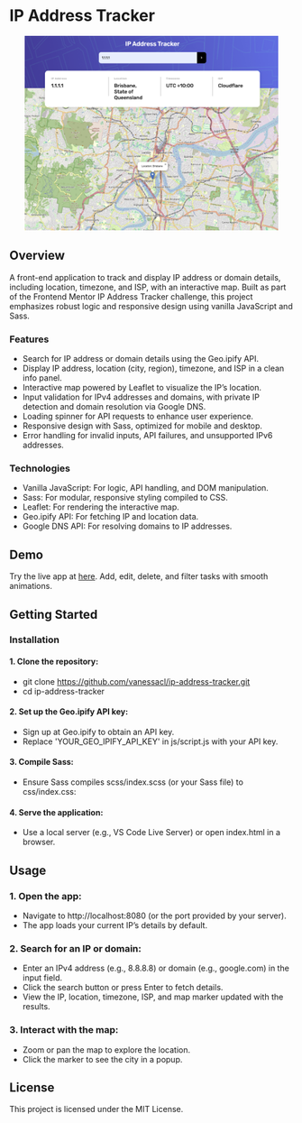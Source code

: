 # IP Address Tracker

<p align="center">
  <img src="assets/images/Screenshot.png" width= "450">
</p>

## Overview

A front-end application to track and display IP address or domain details, including location, timezone, and ISP, with an interactive map. Built as part of the Frontend Mentor IP Address Tracker challenge, this project emphasizes robust logic and responsive design using vanilla JavaScript and Sass. 

### Features

- Search for IP address or domain details using the Geo.ipify API.
- Display IP address, location (city, region), timezone, and ISP in a clean info panel.
- Interactive map powered by Leaflet to visualize the IP’s location.
- Input validation for IPv4 addresses and domains, with private IP detection and domain resolution via Google DNS.
- Loading spinner for API requests to enhance user experience.
- Responsive design with Sass, optimized for mobile and desktop.
- Error handling for invalid inputs, API failures, and unsupported IPv6 addresses.

### Technologies

- Vanilla JavaScript: For logic, API handling, and DOM manipulation.
- Sass: For modular, responsive styling compiled to CSS.
- Leaflet: For rendering the interactive map.
- Geo.ipify API: For fetching IP and location data.
- Google DNS API: For resolving domains to IP addresses.

## Demo

Try the live app at [here](https://ip-address-tracker-with-js.netlify.app/). Add, edit, delete, and filter tasks with smooth animations.

## Getting Started

### Installation

#### 1. Clone the repository:

- git clone https://github.com/vanessacl/ip-address-tracker.git
- cd ip-address-tracker

#### 2. Set up the Geo.ipify API key:

- Sign up at Geo.ipify to obtain an API key.
- Replace 'YOUR_GEO_IPIFY_API_KEY' in js/script.js with your API key.

#### 3. Compile Sass:

- Ensure Sass compiles scss/index.scss (or your Sass file) to css/index.css:

#### 4. Serve the application:

- Use a local server (e.g., VS Code Live Server) or open index.html in a browser.

## Usage

### 1. Open the app:

- Navigate to http://localhost:8080 (or the port provided by your server).
- The app loads your current IP’s details by default.

### 2. Search for an IP or domain:

- Enter an IPv4 address (e.g., 8.8.8.8) or domain (e.g., google.com) in the input field.
- Click the search button or press Enter to fetch details.
- View the IP, location, timezone, ISP, and map marker updated with the results.

### 3. Interact with the map:

- Zoom or pan the map to explore the location.
- Click the marker to see the city in a popup.

## License

This project is licensed under the MIT License.
